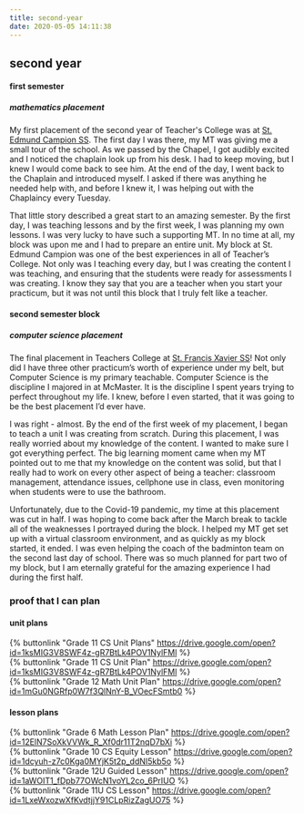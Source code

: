 ```yaml
---
title: second-year
date: 2020-05-05 14:11:38
---
```


## second year

#### first semester
##### mathematics placement

My first placement of the second year of Teacher's College was at [St. Edmund Campion SS](https://www3.dpcdsb.org/CAMPI). The first day I was there, my MT was giving me a small tour of the school. As we passed by the Chapel, I got audibly excited and I noticed the chaplain look up from his desk. I had to keep moving, but I knew I would come back to see him. At the end of the day, I went back to the Chaplain and introduced myself. I asked if there was anything he needed help with, and before I knew it, I was helping out with the Chaplaincy every Tuesday.

That little story described a great start to an amazing semester. By the first day, I was teaching lessons and by the first week, I was planning my own lessons. I was very lucky to have such a supporting MT. In no time at all, my block was upon me and I had to prepare an entire unit. My block at St. Edmund Campion was one of the best experiences in all of Teacher’s College. Not only was I teaching every day, but I was creating the content I was teaching, and ensuring that the students were ready for assessments I was creating. I know they say that you are a teacher when you start your practicum, but it was not until this block that I truly felt like a teacher.

#### second semester block
##### computer science placement

The final placement in Teachers College at [St. Francis Xavier SS](https://www3.dpcdsb.org/STFXS)! Not only did I have three other practicum’s worth of experience under my belt, but Computer Science is my primary teachable. Computer Science is the discipline I majored in at McMaster. It is the discipline I spent years trying to perfect throughout my life. I knew, before I even started, that it was going to be the best placement I’d ever have.

I was right - almost. By the end of the first week of my placement, I began to teach a unit I was creating from scratch. During this placement, I was really worried about my knowledge of the content. I wanted to make sure I got everything perfect. The big learning moment came when my MT pointed out to me that my knowledge on the content was solid, but that I really had to work on every other aspect of being a teacher: classroom management, attendance issues, cellphone use in class, even monitoring when students were to use the bathroom.

Unfortunately, due to the Covid-19 pandemic, my time at this placement was cut in half. I was hoping to come back after the March break to tackle all of the weaknesses I portrayed during the block. I helped my MT get set up with a virtual classroom environment, and as quickly as my block started, it ended. I was even helping the coach of the badminton team on the second last day of school. There was so much planned for part two of my block, but I am eternally grateful for the amazing experience I had during the first half.

<div class="divider"></div>

### proof that I can plan

#### unit plans
{% buttonlink "Grade 11 CS Unit Plans" https://drive.google.com/open?id=1ksMIG3V8SWF4z-gR7BtLk4POV1NylFMl %}
<br/>
{% buttonlink "Grade 11 CS Unit Plan" https://drive.google.com/open?id=1ksMIG3V8SWF4z-gR7BtLk4POV1NylFMl %}
<br/>
{% buttonlink "Grade 12 Math Unit Plan" https://drive.google.com/open?id=1mGu0NGRfp0W7f3QlNnY-B_VOecFSmtb0 %}

#### lesson plans
{% buttonlink "Grade 6 Math Lesson Plan" https://drive.google.com/open?id=12ElN7SoXkVVWk_R_Xf0dr11T2nqD7bXi %}
<br/>
{% buttonlink "Grade 10 CS Equity Lesson" https://drive.google.com/open?id=1dcyuh-z7c0Kga0MYjK5t2p_ddNI5kb5o %}
<br/>
{% buttonlink "Grade 12U Guided Lesson" https://drive.google.com/open?id=1aWOIT1_fDpb77OWcN1voYL2co_6PrIUO %}
<br/>
{% buttonlink "Grade 11U CS Lesson" https://drive.google.com/open?id=1LxeWxozwXfKvdtjjY91CLpRizZagUO75 %}
<br/><br/>
